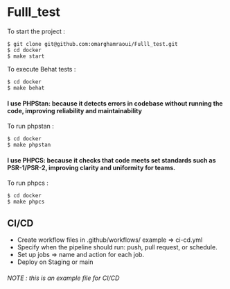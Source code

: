 # Fulll_test

To start the project :
```
$ git clone git@github.com:omarghamraoui/Fulll_test.git
$ cd docker
$ make start
```

To execute Behat tests :
```
$ cd docker
$ make behat
```

#### I use PHPStan: because it detects errors in codebase without running the code, improving reliability and maintainability
To run phpstan :
```
$ cd docker
$ make phpstan
```
#### I use PHPCS: because it checks that code meets set standards such as PSR-1/PSR-2, improving clarity and uniformity for teams.
To run phpcs :
```
$ cd docker
$ make phpcs
```


## CI/CD
- Create workflow files in .github/workflows/ example => ci-cd.yml
- Specify when the pipeline should run: push, pull request, or schedule.
- Set up jobs => name and action for each job.
- Deploy on Staging or main

###### NOTE : this is an example file for CI/CD 